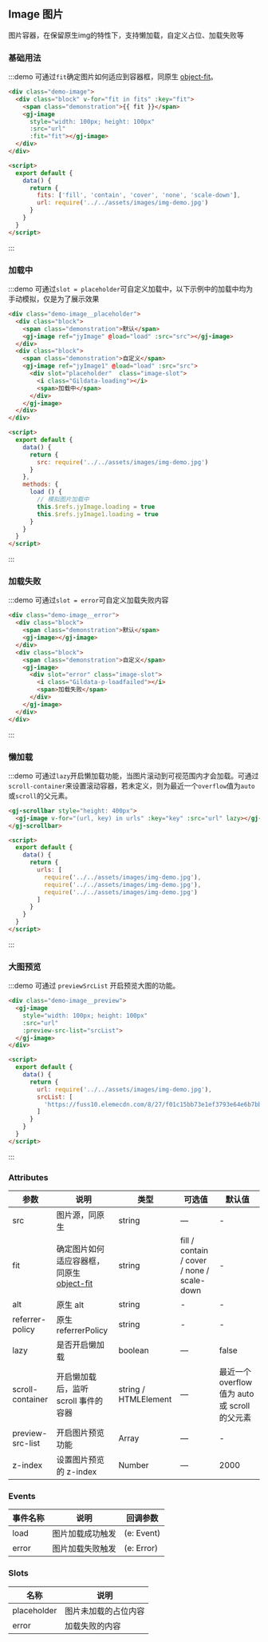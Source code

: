 ## Image 图片
图片容器，在保留原生img的特性下，支持懒加载，自定义占位、加载失败等

### 基础用法

:::demo 可通过`fit`确定图片如何适应到容器框，同原生 [object-fit](https://developer.mozilla.org/en-US/docs/Web/CSS/object-fit)。
```html
<div class="demo-image">
  <div class="block" v-for="fit in fits" :key="fit">
    <span class="demonstration">{{ fit }}</span>
    <gj-image
      style="width: 100px; height: 100px"
      :src="url"
      :fit="fit"></gj-image>
  </div>
</div>

<script>
  export default {
    data() {
      return {
        fits: ['fill', 'contain', 'cover', 'none', 'scale-down'],
        url: require('../../assets/images/img-demo.jpg')
      }
    }
  }
</script>
```
:::

### 加载中

:::demo 可通过`slot = placeholder`可自定义加载中，以下示例中的加载中均为手动模拟，仅是为了展示效果
```html
<div class="demo-image__placeholder">
  <div class="block">
    <span class="demonstration">默认</span>
    <gj-image ref="jyImage" @load="load" :src="src"></gj-image>
  </div>
  <div class="block">
    <span class="demonstration">自定义</span>
    <gj-image ref="jyImage1" @load="load" :src="src">
      <div slot="placeholder"  class="image-slot">
        <i class="Gildata-loading"></i>
        <span>加载中</span>
      </div>
    </gj-image>
  </div>
</div>

<script>
  export default {
    data() {
      return {
        src: require('../../assets/images/img-demo.jpg')
      }
    },
    methods: {
      load () {
        // 模拟图片加载中
        this.$refs.jyImage.loading = true
        this.$refs.jyImage1.loading = true
      }   
    } 
  }
</script>
```
:::

### 加载失败

:::demo 可通过`slot = error`可自定义加载失败内容
```html
<div class="demo-image__error">
  <div class="block">
    <span class="demonstration">默认</span>
    <gj-image></gj-image>
  </div>
  <div class="block">
    <span class="demonstration">自定义</span>
    <gj-image>
      <div slot="error" class="image-slot">
        <i class="Gildata-p-loadfailed"></i>
        <span>加载失败</span>
      </div>
    </gj-image>
  </div>
</div>
```
:::

### 懒加载

:::demo 可通过`lazy`开启懒加载功能，当图片滚动到可视范围内才会加载。可通过`scroll-container`来设置滚动容器，若未定义，则为最近一个`overflow`值为`auto`或`scroll`的父元素。
```html
<gj-scrollbar style="height: 400px">
  <gj-image v-for="(url, key) in urls" :key="key" :src="url" lazy></gj-image>
</gj-scrollbar>

<script>
  export default {
    data() {
      return {
        urls: [
          require('../../assets/images/img-demo.jpg'),
          require('../../assets/images/img-demo.jpg'),
          require('../../assets/images/img-demo.jpg')
        ]
      }
    }
  }
</script>
```
:::

### 大图预览

:::demo 可通过 `previewSrcList` 开启预览大图的功能。
```html
<div class="demo-image__preview">
  <gj-image 
    style="width: 100px; height: 100px"
    :src="url" 
    :preview-src-list="srcList">
  </gj-image>
</div>

<script>
  export default {
    data() {
      return {
        url: require('../../assets/images/img-demo.jpg'),
        srcList: [
          'https://fuss10.elemecdn.com/8/27/f01c15bb73e1ef3793e64e6b7bbccjpeg.jpeg'
        ]
      }
    }
  }
</script>
```
:::

### Attributes
| 参数      | 说明    | 类型      | 可选值       | 默认值   |
|---------- |-------- |---------- |-------------  |-------- |
| src | 图片源，同原生 | string | — | - |
| fit | 确定图片如何适应容器框，同原生 [object-fit](https://developer.mozilla.org/en-US/docs/Web/CSS/object-fit) | string | fill / contain / cover / none / scale-down | - |
| alt | 原生 alt | string | - | - |
| referrer-policy | 原生 referrerPolicy | string | - | - |
| lazy | 是否开启懒加载 | boolean | — | false |
| scroll-container | 开启懒加载后，监听 scroll 事件的容器 | string / HTMLElement | — | 最近一个 overflow 值为 auto 或 scroll 的父元素 |
| preview-src-list | 开启图片预览功能 | Array | — | - |
| z-index | 设置图片预览的 z-index | Number | — | 2000 |

### Events
| 事件名称      | 说明    | 回调参数      |
|---------- |-------- |---------- |
| load | 图片加载成功触发 | (e: Event) |
| error | 图片加载失败触发 | (e: Error) |

### Slots
| 名称    | 说明         |
|---------|-------------|
| placeholder | 图片未加载的占位内容 |
| error | 加载失败的内容 |



